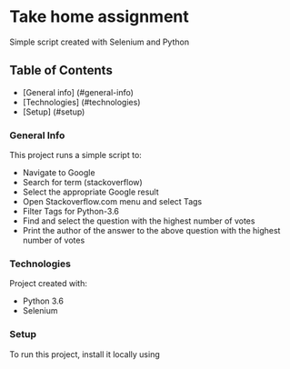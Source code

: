 # Take home assignment
Simple script created with Selenium and Python

## Table of Contents
* [General info] (#general-info)
* [Technologies] (#technologies)
* [Setup] (#setup)

### General Info
This project runs a simple script to:
- Navigate to Google
- Search for term (stackoverflow)
- Select the appropriate Google result
- Open Stackoverflow.com menu and select Tags
- Filter Tags for Python-3.6
- Find and select the question with the highest number of votes
- Print the author of the answer to the above question with the highest number of votes

### Technologies
Project created with:
- Python 3.6
- Selenium

### Setup
To run this project, install it locally using

